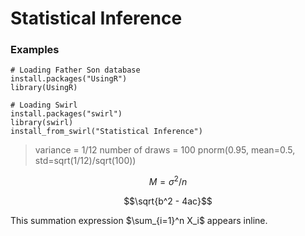 # Statistical Inference

### Examples
```{R}
# Loading Father Son database
install.packages("UsingR")
library(UsingR)
```

```{R}
# Loading Swirl
install.packages("swirl")
library(swirl)
install_from_swirl("Statistical Inference")

```

> variance = 1/12
> number of draws = 100
> pnorm(0.95, mean=0.5, std=sqrt(1/12)/sqrt(100))

$$M = \sigma^{2}/n$$

$$\sqrt{b^2 - 4ac}$$

This summation expression $\sum_{i=1}^n X_i$ appears inline.
